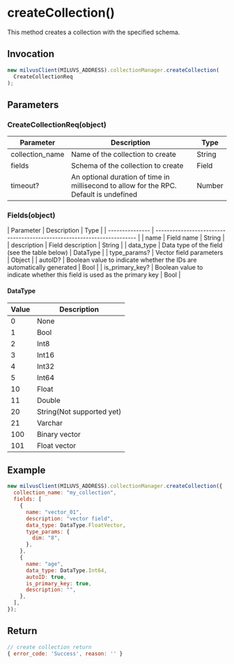 # createCollection()

This method creates a collection with the specified schema.

## Invocation

```javascript
new milvusClient(MILUVS_ADDRESS).collectionManager.createCollection(
  CreateCollectionReq
);
```

## Parameters

### CreateCollectionReq(object)

| Parameter       | Description                                                                            | Type   |
| --------------- | -------------------------------------------------------------------------------------- | ------ |
| collection_name | Name of the collection to create                                                       | String |
| fields          | Schema of the collection to create                                                     | Field  |
| timeout?        | An optional duration of time in millisecond to allow for the RPC. Default is undefined | Number |

### Fields(object)

| Parameter       | Description                                                             | Type     |
| --------------- | ----------------------------------------------------------------------- | 
| name            | Field name                                                              | String   |
| description     | Field description                                                       | String   |
| data_type       | Data type of the field (see the table below)                            | DataType |
| type_params?    | Vector field parameters                                                 | Object   |
| autoID?         | Boolean value to indicate whether the IDs are automatically generated   | Bool     |
| is_primary_key? | Boolean value to indicate whether this field is used as the primary key | Bool     |

#### DataType

| Value | Description               |
| ----- | ------------------------- |
| 0     | None                      |
| 1     | Bool                      |
| 2     | Int8                      |
| 3     | Int16                     |
| 4     | Int32                     |
| 5     | Int64                     |
| 10    | Float                     |
| 11    | Double                    |
| 20    | String(Not supported yet) |
| 21    | Varchar                   |
| 100   | Binary vector             |
| 101   | Float vector              |

## Example

```javascript
new milvusClient(MILUVS_ADDRESS).collectionManager.createCollection({
  collection_name: "my_collection",
  fields: [
    {
      name: "vector_01",
      description: "vector field",
      data_type: DataType.FloatVector,
      type_params: {
        dim: "8",
      },
    },
    {
      name: "age",
      data_type: DataType.Int64,
      autoID: true,
      is_primary_key: true,
      description: "",
    },
  ],
});
```

## Return

```javascript
// create collection return
{ error_code: 'Success', reason: '' }
```
